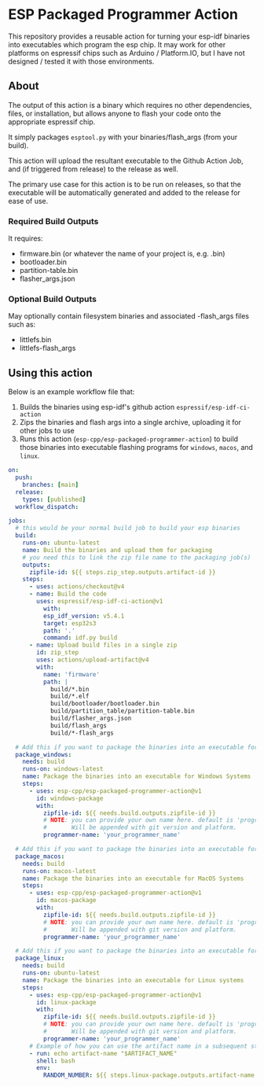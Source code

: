 # ESP Packaged Programmer Action

This repository provides a reusable action for turning your esp-idf binaries
into executables which program the esp chip. It may work for other platforms on
espressif chips such as Arduino / Platform.IO, but I have not designed / tested
it with those environments.

## About

The output of this action is a binary which requires no other dependencies,
files, or installation, but allows anyone to flash your code onto the
appropriate espressif chip.

It simply packages `esptool.py` with your binaries/flash_args (from your build).

This action will upload the resultant executable to the Github Action Job, and
(if triggered from release) to the release as well.

The primary use case for this action is to be run on releases, so that the
executable will be automatically generated and added to the release for ease of
use.

### Required Build Outputs

It requires:
- firmware.bin (or whatever the name of your project is, e.g. <project-name>.bin)
- bootloader.bin
- partition-table.bin
- flasher_args.json

### Optional Build Outputs

May optionally contain filesystem binaries and associated -flash_args files such as:
- littlefs.bin
- littlefs-flash_args

## Using this action

Below is an example workflow file that:

1. Builds the binaries using esp-idf's github action `espressif/esp-idf-ci-action`
2. Zips the binaries and flash args into a single archive, uploading it for other jobs to use
3. Runs this action (`esp-cpp/esp-packaged-programmer-action`) to build those
   binaries into executable flashing programs for `windows`, `macos`, and
   `linux`.

```yaml
on: 
  push:
    branches: [main]
  release:
    types: [published]
  workflow_dispatch:

jobs:
  # this would be your normal build job to build your esp binaries
  build:
    runs-on: ubuntu-latest
    name: Build the binaries and upload them for packaging
    # you need this to link the zip file name to the packaging job(s)
    outputs:
      zipfile-id: ${{ steps.zip_step.outputs.artifact-id }}
    steps:
      - uses: actions/checkout@v4
      - name: Build the code
        uses: espressif/esp-idf-ci-action@v1
          with:
          esp_idf_version: v5.4.1
          target: esp32s3
          path: '.'
          command: idf.py build
      - name: Upload build files in a single zip
        id: zip_step
        uses: actions/upload-artifact@v4
        with:
          name: 'firmware'
          path: |
            build/*.bin
            build/*.elf
            build/bootloader/bootloader.bin
            build/partition_table/partition-table.bin
            build/flasher_args.json
            build/flash_args
            build/*-flash_args

  # Add this if you want to package the binaries into an executable for Windows
  package_windows:
    needs: build
    runs-on: windows-latest
    name: Package the binaries into an executable for Windows Systems
    steps:
      - uses: esp-cpp/esp-packaged-programmer-action@v1
        id: windows-package
        with:
          zipfile-id: ${{ needs.build.outputs.zipfile-id }}
          # NOTE: you can provide your own name here. default is 'programmer'. 
          #       Will be appended with git version and platform.
          programmer-name: 'your_programmer_name'

  # Add this if you want to package the binaries into an executable for MacOS
  package_macos:
    needs: build
    runs-on: macos-latest
    name: Package the binaries into an executable for MacOS Systems
    steps:
      - uses: esp-cpp/esp-packaged-programmer-action@v1
        id: macos-package
        with:
          zipfile-id: ${{ needs.build.outputs.zipfile-id }}
          # NOTE: you can provide your own name here. default is 'programmer'. 
          #       Will be appended with git version and platform.
          programmer-name: 'your_programmer_name'

  # Add this if you want to package the binaries into an executable for Linux
  package_linux:
    needs: build
    runs-on: ubuntu-latest
    name: Package the binaries into an executable for Linux systems
    steps:
      - uses: esp-cpp/esp-packaged-programmer-action@v1
        id: linux-package
        with:
          zipfile-id: ${{ needs.build.outputs.zipfile-id }}
          # NOTE: you can provide your own name here. default is 'programmer'. 
          #       Will be appended with git version and platform.
          programmer-name: 'your_programmer_name'
      # Example of how you can use the artifact name in a subsequent step or script
      - run: echo artifact-name "$ARTIFACT_NAME"
        shell: bash
        env:
          RANDOM_NUMBER: ${{ steps.linux-package.outputs.artifact-name }}
```

